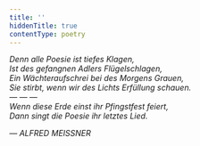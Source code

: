 ```yaml
---
title: ''
hiddenTitle: true
contentType: poetry
---
```


<section>

_Denn alle Poesie ist tiefes Klagen,  
Ist des gefangnen Adlers Flügelschlagen,  
Ein Wächteraufschrei bei des Morgens Grauen,  
Sie stirbt, wenn wir des Lichts Erfüllung schauen.  
— — —  
Wenn diese Erde einst ihr Pfingstfest feiert,  
Dann singt die Poesie ihr letztes Lied._

_— ALFRED MEISSNER_

</section>
